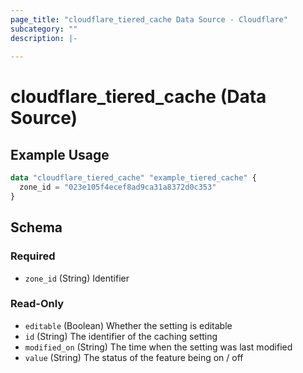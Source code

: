 ```yaml
---
page_title: "cloudflare_tiered_cache Data Source - Cloudflare"
subcategory: ""
description: |-
  
---
```


# cloudflare_tiered_cache (Data Source)



## Example Usage

```terraform
data "cloudflare_tiered_cache" "example_tiered_cache" {
  zone_id = "023e105f4ecef8ad9ca31a8372d0c353"
}
```

<!-- schema generated by tfplugindocs -->
## Schema

### Required

- `zone_id` (String) Identifier

### Read-Only

- `editable` (Boolean) Whether the setting is editable
- `id` (String) The identifier of the caching setting
- `modified_on` (String) The time when the setting was last modified
- `value` (String) The status of the feature being on / off


